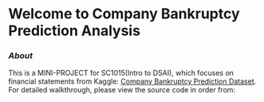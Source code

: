 # Welcome to Company Bankruptcy Prediction Analysis
### _About_
This is a MINI-PROJECT for SC1015(Intro to DSAI), which focuses on financial statements from Kaggle: [Company Bankruptcy Prediction Dataset](https://www.kaggle.com/datasets/fedesoriano/company-bankruptcy-prediction). For detailed walkthrough, please view the source code in order from:
